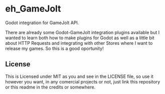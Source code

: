 # eh_GameJolt
Godot integration for GameJolt API. 

There are already some Godot-GameJolt integration plugins available but I wanted to learn both how to make plugins for Godot as well as a little bit about HTTP Requests and integrating with other Stores where I want to release my games. So this is a good oportunity!

## License
This is Licensed under MIT as you and see in the LICENSE file, so use it however you want, in any comercial projects or not, just link this repository or this readme in the credits or somewhere.
